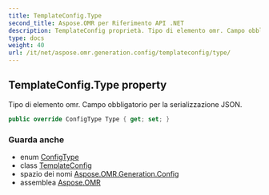 ```yaml
---
title: TemplateConfig.Type
second_title: Aspose.OMR per Riferimento API .NET
description: TemplateConfig proprietà. Tipo di elemento omr. Campo obbligatorio per la serializzazione JSON.
type: docs
weight: 40
url: /it/net/aspose.omr.generation.config/templateconfig/type/
---
```

## TemplateConfig.Type property

Tipo di elemento omr. Campo obbligatorio per la serializzazione JSON.

```csharp
public override ConfigType Type { get; set; }
```

### Guarda anche

* enum [ConfigType](../../../aspose.omr.generation.config.enums/configtype/)
* class [TemplateConfig](../)
* spazio dei nomi [Aspose.OMR.Generation.Config](../../templateconfig/)
* assemblea [Aspose.OMR](../../../)


